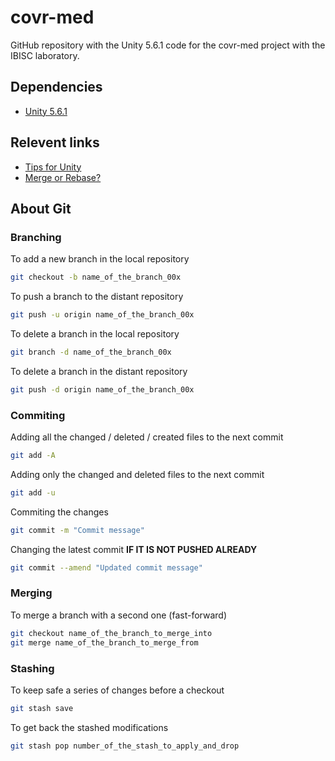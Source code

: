 # covr-med #

GitHub repository with the Unity 5.6.1 code for the covr-med project with the IBISC laboratory.


## Dependencies ##

* [Unity 5.6.1](https://unity3d.com/fr/get-unity/download/archive)


## Relevent links ##

* [Tips for Unity](https://www.gamasutra.com/blogs/HermanTulleken/20160812/279100/50_Tips_and_Best_Practices_for_Unity_2016_Edition.php)
* [Merge or Rebase?](https://www.atlassian.com/git/tutorials/merging-vs-rebasing)


## About Git ##

### Branching ###

To add a new branch in the local repository
```bash
git checkout -b name_of_the_branch_00x
```

To push a branch to the distant repository
```bash
git push -u origin name_of_the_branch_00x
```

To delete a branch in the local repository
```bash
git branch -d name_of_the_branch_00x
```

To delete a branch in the distant repository
```bash
git push -d origin name_of_the_branch_00x
```


### Commiting ###

Adding all the changed / deleted / created files to the next commit
```bash
git add -A
```

Adding only the changed and deleted files to the next commit
```bash
git add -u
```

Commiting the changes
```bash
git commit -m "Commit message"
```

Changing the latest commit **IF IT IS NOT PUSHED ALREADY**
```bash
git commit --amend "Updated commit message"
```


### Merging ###

To merge a branch with a second one (fast-forward)
```bash
git checkout name_of_the_branch_to_merge_into
git merge name_of_the_branch_to_merge_from
```


### Stashing ###

To keep safe a series of changes before a checkout
```bash
git stash save
```

To get back the stashed modifications
```bash
git stash pop number_of_the_stash_to_apply_and_drop
```
